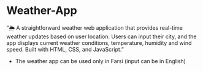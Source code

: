 # Weather-App
 “🌦️ A straightforward weather web application that provides real-time weather updates based on user location. Users can input their city, and the app displays current weather conditions, temperature, humidity and wind speed. Built with HTML, CSS, and JavaScript.”

- The weather app can be used only in Farsi (input can be in English)